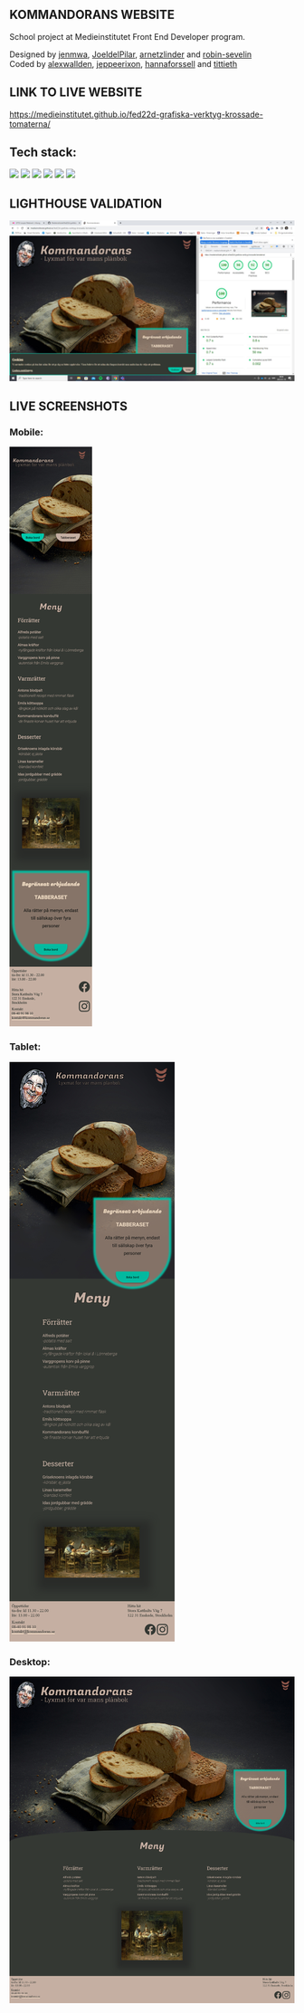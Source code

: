 ## KOMMANDORANS WEBSITE

School project at Medieinstitutet Front End Developer program.

Designed by [jenmwa](https://github.com/jenmwa), [JoeldelPilar](https://github.com/JoeldelPilar), [arnetzlinder](https://github.com/arnetzlinder) and [robin-sevelin](https://github.com/robin-sevelin)<br>
Coded by [alexwallden](https://github.com/alexwallden), [jeppeerixon](https://github.com/jeppeerixon), [hannaforssell](https://github.com/hannaforssell) and [tittieth](https://github.com/tittieth)

## LINK TO LIVE WEBSITE
https://medieinstitutet.github.io/fed22d-grafiska-verktyg-krossade-tomaterna/

## Tech stack:
![](https://img.shields.io/badge/-Typescript-007acc?style=flat&logo=typescript&logoColor=black) ![](https://img.shields.io/badge/-Prettier-F7B93E?style=flat&logo=prettier&logoColor=black) ![](https://img.shields.io/badge/-ESLint-4B32C3?style=flat&logo=eslint&logoColor=white) ![](https://img.shields.io/badge/-HTML5-E34F26?style=flat&logo=html5&logoColor=white) ![](https://img.shields.io/badge/-Sass-CC6699?style=flat&logo=sass&logoColor=white) ![](https://img.shields.io/badge/-GSAP-88CE02?style=flat&logo=greensock&logoColor=black)

## LIGHTHOUSE VALIDATION
![LIGHTHOUSE Validering](./screenshots/kommandorans_lighthouse.jpg)

## LIVE SCREENSHOTS
### Mobile: <br>
![Mobile](./screenshots/kommandorans_screenshot_mobile.png) <br>
### Tablet: <br>
![Tablet](./screenshots/kommandorans_screenshot_tablet.png) <br>
### Desktop: <br>
![Desktop](./screenshots/kommandorans_screenshot_desktop.png)
